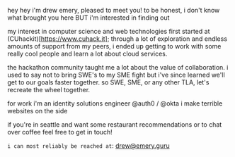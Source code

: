 hey hey
i'm drew emery, pleased to meet you!
to be honest, i don't know what brought you here
BUT i'm interested in finding out

my interest in computer science and web technologies first started at (CUhackit)[https://www.cuhack.it]; 
through a lot of exploration and endless amounts of support from my peers, i ended up getting to work with 
some really cool people and learn a lot about cloud services.

the hackathon community taught me a lot about the value of collaboration. i used to say not to bring SWE's to
my SME fight but i've since learned we'll get to our goals faster together. so SWE, SME, or any other TLA, let's 
recreate the wheel together.

for work i'm an identity solutions engineer @auth0 / @okta
i make terrible websites on the side

if you're in seattle and want some restaurant recommendations or to chat over coffee feel free to get in touch!

`i can most reliably be reached at`: drew@emery.guru
